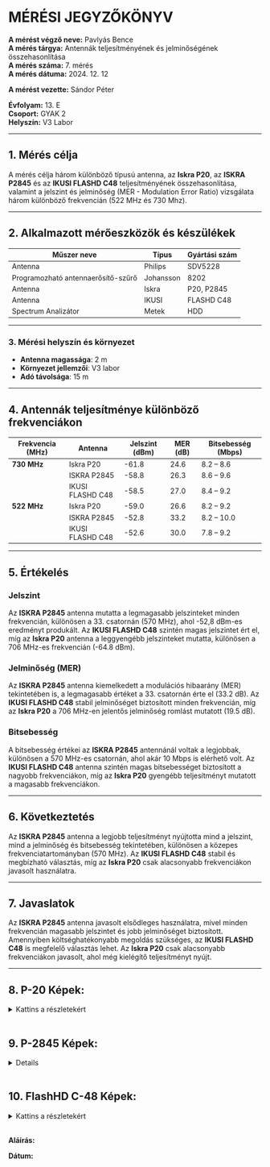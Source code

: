 # MÉRÉSI JEGYZŐKÖNYV

**A mérést végző neve:** Pavlyás Bence  
**A mérés tárgya:** Antennák teljesítményének és jelminőségének összehasonlítása  
**A mérés száma:** 7. mérés  
**A mérés dátuma:** 2024. 12. 12 

**A mérést vezette:** Sándor Péter  

**Évfolyam:** 13. E  
**Csoport:** GYAK 2  
**Helyszín:** V3 Labor  

---

## 1. Mérés célja  
A mérés célja három különböző típusú antenna, az **Iskra P20**, az **ISKRA P2845** és az **IKUSI FLASHD C48** teljesítményének összehasonlítása, valamint a jelszint és jelminőség (MER - Modulation Error Ratio) vizsgálata három különböző frekvencián (522 MHz és 730 Mhz).

---

## 2. Alkalmazott mérőeszközök és készülékek  

| Műszer neve                         | Típus       | Gyártási szám |
| ----------------------------------- | ----------- | ------------- |
| Antenna                             | Philips     |    SDV5228    |
| Programozható antennaerősítő-szűrő  | Johansson   | 8202          |
| Antenna                             | Iskra       | P20, P2845    |
| Antenna                             | IKUSI       | FLASHD C48    |
| Spectrum Analizátor                 | Metek       | HDD           |

---

### 3. **Mérési helyszín és környezet**
- **Antenna magassága**: 2 m
- **Környezet jellemzői**: V3 labor
- **Adó távolsága**: 15 m

---

## 4. Antennák teljesítménye különböző frekvenciákon

| Frekvencia (MHz) | Antenna          | Jelszint (dBm) | MER (dB) | Bitsebesség (Mbps) |
| ---------------- | ---------------- | -------------- | -------- | ------------------ |
| **730 MHz**      | Iskra P20        | -61.8          | 24.6     | 8.2 – 8.6          |
|                  | ISKRA P2845      | -58.8          | 26.3     | 8.6 – 9.6          |
|                  | IKUSI FLASHD C48 | -58.5          | 27.0     | 8.4 – 9.2          |
| **522 MHz**      | Iskra P20        | -59.0          | 26.6     | 8.2 – 9.2          |
|                  | ISKRA P2845      | -52.8          | 33.2     | 8.2 – 10.0         |
|                  | IKUSI FLASHD C48 | -52.6          | 30.0     | 7.8 – 9.2          |


---

## 5. Értékelés

### Jelszint
Az **ISKRA P2845** antenna mutatta a legmagasabb jelszinteket minden frekvencián, különösen a 33. csatornán (570 MHz), ahol -52,8 dBm-es eredményt produkált. Az **IKUSI FLASHD C48** szintén magas jelszintet ért el, míg az **Iskra P20** antenna a leggyengébb jelszinteket mutatta, különösen a 706 MHz-es frekvencián (-64.8 dBm).

### Jelminőség (MER)
Az **ISKRA P2845** antenna kiemelkedett a modulációs hibaarány (MER) tekintetében is, a legmagasabb értéket a 33. csatornán érte el (33.2 dB). Az **IKUSI FLASHD C48** stabil jelminőséget biztosított minden frekvencián, míg az **Iskra P20** a 706 MHz-en jelentős jelminőség romlást mutatott (19.5 dB).

### Bitsebesség
A bitsebesség értékei az **ISKRA P2845** antennánál voltak a legjobbak, különösen a 570 MHz-es csatornán, ahol akár 10 Mbps is elérhető volt. Az **IKUSI FLASHD C48** antenna szintén magas bitsebességet biztosított a nagyobb frekvenciákon, míg az **Iskra P20** gyengébb teljesítményt mutatott a magasabb frekvenciákon.

---

## 6. Következtetés
Az **ISKRA P2845** antenna a legjobb teljesítményt nyújtotta mind a jelszint, mind a jelminőség és bitsebesség tekintetében, különösen a közepes frekvenciatartományban (570 MHz). Az **IKUSI FLASHD C48** stabil és megbízható választás, míg az **Iskra P20** csak alacsonyabb frekvenciákon javasolt használatra.

---

## 7. Javaslatok
Az **ISKRA P2845** antenna javasolt elsődleges használatra, mivel minden frekvencián magasabb jelszintet és jobb jelminőséget biztosított. Amennyiben költséghatékonyabb megoldás szükséges, az **IKUSI FLASHD C48** is megfelelő választás lehet. Az **Iskra P20** csak alacsonyabb frekvenciákon javasolt, ahol még kielégítő teljesítményt nyújt.

---

## 8. P-20 Képek:
<details>
    <summary>Kattins a részletekért</summary>

    **522hz Mért Képek:**
    <br>
    <img src="https://raw.githubusercontent.com/PavlyasB/Meresijegyzokonyvek/refs/heads/main/7-es%20M%C3%A9r%C3%A9s/K%C3%A9pek/1.jpg"/>
    <br>
    <img src="https://raw.githubusercontent.com/PavlyasB/Meresijegyzokonyvek/refs/heads/main/7-es%20M%C3%A9r%C3%A9s/K%C3%A9pek/2.jpg"/>
    <br>
    <img src="https://raw.githubusercontent.com/PavlyasB/Meresijegyzokonyvek/refs/heads/main/7-es%20M%C3%A9r%C3%A9s/K%C3%A9pek/3.jpg"/>
---

    **730MHz Mért Képek**
    <br>
    <img src="https://raw.githubusercontent.com/PavlyasB/Meresijegyzokonyvek/refs/heads/main/7-es%20M%C3%A9r%C3%A9s/K%C3%A9pek/4.jpg"/>
    <br>
    <img src="https://raw.githubusercontent.com/PavlyasB/Meresijegyzokonyvek/refs/heads/main/7-es%20M%C3%A9r%C3%A9s/K%C3%A9pek/5.jpg"/>
    <br>
    <img src="https://raw.githubusercontent.com/PavlyasB/Meresijegyzokonyvek/refs/heads/main/7-es%20M%C3%A9r%C3%A9s/K%C3%A9pek/6.jpg"/>
---



</details>

<br>

## 9. P-2845 Képek:
<details>

    <summary>Kattins a részletekért</summary>

    **522hz Mért Képek:**
    <br>
    <img src="https://raw.githubusercontent.com/PavlyasB/Meresijegyzokonyvek/refs/heads/main/7-es%20M%C3%A9r%C3%A9s/K%C3%A9pek/7.jpg"/>
    <br>
    <img src="https://raw.githubusercontent.com/PavlyasB/Meresijegyzokonyvek/refs/heads/main/7-es%20M%C3%A9r%C3%A9s/K%C3%A9pek/8.jpg"/>
    <br>
    <img src="https://raw.githubusercontent.com/PavlyasB/Meresijegyzokonyvek/refs/heads/main/7-es%20M%C3%A9r%C3%A9s/K%C3%A9pek/9.jpg"/>
---

    **730MHz Mért Képek**
    <br>
    <img src="https://raw.githubusercontent.com/PavlyasB/Meresijegyzokonyvek/refs/heads/main/7-es%20M%C3%A9r%C3%A9s/K%C3%A9pek/10.jpg"/>
    <br>
    <img src="https://raw.githubusercontent.com/PavlyasB/Meresijegyzokonyvek/refs/heads/main/7-es%20M%C3%A9r%C3%A9s/K%C3%A9pek/11.jpg"/>
    <br>
    <img src="https://raw.githubusercontent.com/PavlyasB/Meresijegyzokonyvek/refs/heads/main/7-es%20M%C3%A9r%C3%A9s/K%C3%A9pek/12.jpg"/>
---

  

</details>

<br>

## 10. FlashHD C-48 Képek:
<details>
    <summary>Kattins a részletekért</summary>

    **522Mhz Mért Képek:**
    <br>
    <img src="https://raw.githubusercontent.com/PavlyasB/Meresijegyzokonyvek/refs/heads/main/7-es%20M%C3%A9r%C3%A9s/K%C3%A9pek/13.jpg"/>
    <br>
    <img src="https://raw.githubusercontent.com/PavlyasB/Meresijegyzokonyvek/refs/heads/main/7-es%20M%C3%A9r%C3%A9s/K%C3%A9pek/14.jpg"/>
    <br>
    <img src="https://raw.githubusercontent.com/PavlyasB/Meresijegyzokonyvek/refs/heads/main/7-es%20M%C3%A9r%C3%A9s/K%C3%A9pek/15.jpg"/>
---

    **730MHz Mért Képek**
    <br>
    <img src="https://raw.githubusercontent.com/PavlyasB/Meresijegyzokonyvek/refs/heads/main/7-es%20M%C3%A9r%C3%A9s/K%C3%A9pek/16.jpg"/>
    <br>
    <img src="https://raw.githubusercontent.com/PavlyasB/Meresijegyzokonyvek/refs/heads/main/7-es%20M%C3%A9r%C3%A9s/K%C3%A9pek/17.jpg"/>
    <br>
    <img src="https://raw.githubusercontent.com/PavlyasB/Meresijegyzokonyvek/refs/heads/main/7-es%20M%C3%A9r%C3%A9s/K%C3%A9pek/18.jpg"/>
---


</details>


<br>




**Aláírás:**  

**Dátum:** 
